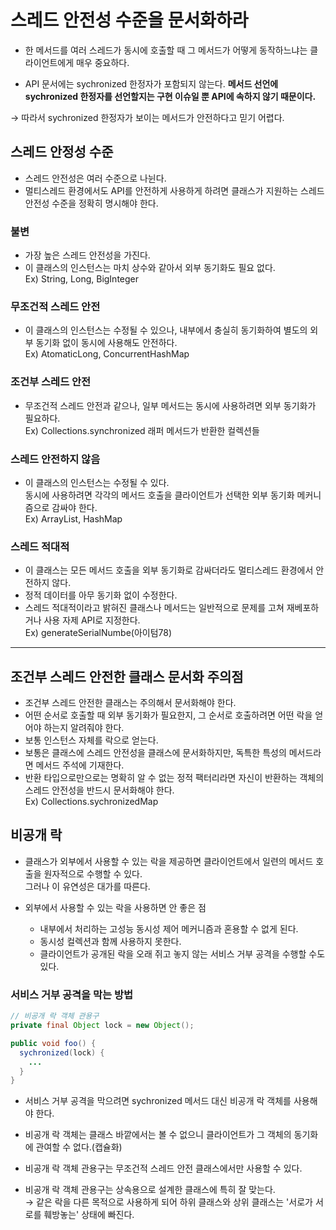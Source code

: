 # 스레드 안전성 수준을 문서화하라

- 한 메서드를 여러 스레드가 동시에 호출할 때 그 메서드가 어떻게 동작하느냐는 클라이언트에게 매우 중요하다.

- API 문서에는 sychronized 한정자가 포함되지 않는다.
**메서드 선언에 sychronized 한정자를 선언할지는 구현 이슈일 뿐 API에 속하지 않기 때문이다.**

&rarr; 따라서 sychronized 한정자가 보이는 메서드가 안전하다고 믿기 어렵다.

## 스레드 안정성 수준

- 스레드 안전성은 여러 수준으로 나뉜다.
- 멀티스레드 환경에서도 API를 안전하게 사용하게 하려면 클래스가 지원하는 스레드 안전성 수준을 정확히 명시해야 한다.

### 불변

- 가장 높은 스레드 안전성을 가진다.
- 이 클래스의 인스턴스는 마치 상수와 같아서 외부 동기화도 필요 없다.<br>
Ex) String, Long, BigInteger

### 무조건적 스레드 안전

- 이 클래스의 인스턴스는 수정될 수 있으나, 내부에서 충실히 동기화하여 별도의 외부 동기화 없이 동시에 사용해도 안전하다.<br>
Ex) AtomaticLong, ConcurrentHashMap

### 조건부 스레드 안전
- 무조건적 스레드 안전과 같으나, 일부 메서드는 동시에 사용하려면 외부 동기화가 필요하다.<br>
Ex) Collections.synchronized 래퍼 메서드가 반환한 컬렉션들

### 스레드 안전하지 않음
- 이 클래스의 인스턴스는 수정될 수 있다. <br>
동시에 사용하려면 각각의 메서드 호출을 클라이언트가 선택한 외부 동기화 메커니즘으로 감싸야 한다.<br>
Ex) ArrayList, HashMap

### 스레드 적대적

- 이 클래스는 모든 메서드 호출을 외부 동기화로 감싸더라도 멀티스레드 환경에서 안전하지 않다.
- 정적 데이터를 아무 동기화 없이 수정한다.
- 스레드 적대적이라고 밝혀진 클래스나 메서드는 일반적으로 문제를 고쳐 재베포하거나 사용 자제 API로 지정한다.<br>
Ex) generateSerialNumbe(아이텀78)

---

## 조건부 스레드 안전한 클래스 문서화 주의점

- 조건부 스레드 안전한 클래스는 주의해서 문서화해야 한다.
- 어떤 순서로 호출할 때 외부 동기화가 필요한지, 그 순서로 호출하려면 어떤 락을 얻어야 하는지 알려줘야 한다.
- 보통 인스턴스 자체를 락으로 얻는다. 
- 보통은 클래스에 스레드 안전성을 클래스에 문서화하지만, 독특한 특성의 메서드라면 메서드 주석에 기재한다.
- 반환 타입으로만으로는 명확히 알 수 없는 정적 팩터리라면 자신이 반환하는 객체의 스레드 안전성을 반드시 문서화해야 한다.<br>
Ex) Collections.sychronizedMap

## 비공개 락

- 클래스가 외부에서 사용할 수 있는 락을 제공하면 클라이언트에서 일련의 메서드 호출을 원자적으로 수행할 수 있다.<br>
그러나 이 유연성은 대가를 따른다.

- 외부에서 사용할 수 있는 락을 사용하면 안 좋은 점
	- 내부에서 처리하는 고성능 동시성 제어 메커니즘과 혼용할 수 없게 된다.
    - 동시성 컬렉션과 함께 사용하지 못한다.
    - 클라이언트가 공개된 락을 오래 쥐고 놓지 않는 서비스 거부 공격을 수행할 수도 있다.
    

### 서비스 거부 공격을 막는 방법

```java
// 비공개 락 객체 관용구
private final Object lock = new Object();

public void foo() {
  sychronized(lock) {
    ...
  }
}

```

- 서비스 거부 공격을 막으려면 sychronized 메서드 대신 비공개 락 객체를 사용해야 한다.
- 비공개 락 객체는 클래스 바깥에서는 볼 수 없으니 클라이언트가 그 객체의 동기화에 관여할 수 없다.(캡슐화)

- 비공개 락 객체 관용구는 무조건적 스레드 안전 클래스에서만 사용할 수 있다.
- 비공개 락 객체 관용구는 상속용으로 설계한 클래스에 특히 잘 맞는다.<br>
&rarr; 같은 락을 다른 목적으로 사용하게 되어 하위 클래스와 상위 클래스는 '서로가 서로를 훼방놓는' 상태에 빠진다.
